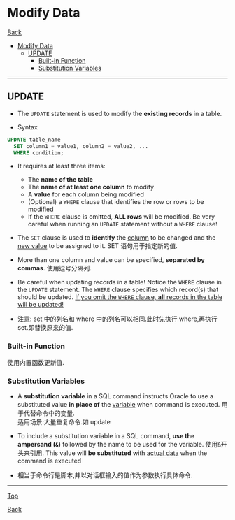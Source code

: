 # Modify Data

[Back](../index.md)

- [Modify Data](#modify-data)
  - [UPDATE](#update)
    - [Built-in Function](#built-in-function)
    - [Substitution Variables](#substitution-variables)

---

## UPDATE

- The `UPDATE` statement is used to modify the **existing records** in a table.

- Syntax

```SQL
UPDATE table_name
  SET column1 = value1, column2 = value2, ...
  WHERE condition;

```

- It requires at least three items:

  - The **name of the table**
  - The **name of at least one column** to modify
  - A **value** for each column being modified
  - (Optional) a `WHERE` clause that identifies the row or rows to be modified
  - If the `WHERE` clause is omitted, **ALL rows** will be modified. Be very careful when running an `UPDATE` statement without a `WHERE` clause!

- The `SET` clause is used to **identify** the <u>column</u> to be changed and the <u>new value</u> to be assigned to it. SET 语句用于指定新的值.

- More than one column and value can be specified, **separated by commas**. 使用逗号分隔列.

- Be careful when updating records in a table! Notice the `WHERE` clause in the `UPDATE` statement. The `WHERE` clause specifies which record(s) that should be updated. <u>If you omit the `WHERE` clause, **all** records in the table will be updated!</u>

- 注意: set 中的列名和 where 中的列名可以相同.此时先执行 where,再执行 set.即替换原来的值.

### Built-in Function

使用内置函数更新值.

### Substitution Variables

- A **substitution variable** in a SQL command instructs Oracle to use a substituted value **in place of** the <u>variable</u> when command is executed. 用于代替命令中的变量. <br>适用场景:大量重复命令.如 update

- To include a substitution variable in a SQL command, **use the ampersand (`&`)** followed by the name to be used for the variable. 使用`&`开头来引用.
  This value will **be substituted** with <u>actual data</u> when the command is executed

- 相当于命令行是脚本,并以对话框输入的值作为参数执行具体命令.

---

[Top](#modify-data)

[Back](../index.md)
